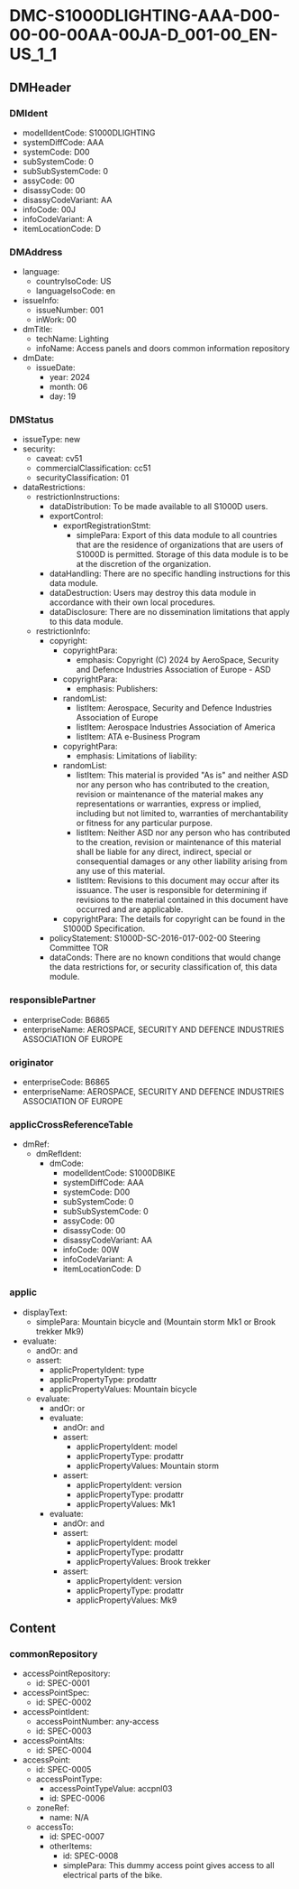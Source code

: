 # DMC-S1000DLIGHTING-AAA-D00-00-00-00AA-00JA-D_001-00_EN-US_1_1

## DMHeader

### DMIdent
* modelIdentCode: S1000DLIGHTING
* systemDiffCode: AAA
* systemCode: D00
* subSystemCode: 0
* subSubSystemCode: 0
* assyCode: 00
* disassyCode: 00
* disassyCodeVariant: AA
* infoCode: 00J
* infoCodeVariant: A
* itemLocationCode: D

### DMAddress
* language:
    * countryIsoCode: US
    * languageIsoCode: en
* issueInfo:
    * issueNumber: 001
    * inWork: 00
* dmTitle:
    * techName: Lighting
    * infoName: Access panels and doors common information repository
* dmDate:
    * issueDate:
        * year: 2024
        * month: 06
        * day: 19

### DMStatus
* issueType: new
* security:
    * caveat: cv51
    * commercialClassification: cc51
    * securityClassification: 01
* dataRestrictions:
    * restrictionInstructions:
        * dataDistribution: To be made available to all S1000D users.
        * exportControl:
            * exportRegistrationStmt:
                * simplePara: Export of this data module to all countries that are the residence of organizations that are users of S1000D is permitted. Storage of this data module is to be at the discretion of the organization.
        * dataHandling: There are no specific handling instructions for this data module.
        * dataDestruction: Users may destroy this data module in accordance with their own local procedures.
        * dataDisclosure: There are no dissemination limitations that apply to this data module.
    * restrictionInfo:
        * copyright:
            * copyrightPara: 
                * emphasis: Copyright (C) 2024 by AeroSpace, Security and Defence Industries Association of Europe - ASD
            * copyrightPara:
                * emphasis: Publishers:
            * randomList:
                * listItem: Aerospace, Security and Defence Industries Association of Europe
                * listItem: Aerospace Industries Association of America
                * listItem: ATA e-Business Program
            * copyrightPara:
                * emphasis: Limitations of liability:
            * randomList:
                * listItem: This material is provided "As is" and neither ASD nor any person who has contributed to the creation, revision or maintenance of the material makes any representations or warranties, express or implied, including but not limited to, warranties of merchantability or fitness for any particular purpose.
                * listItem: Neither ASD nor any person who has contributed to the creation, revision or maintenance of this material shall be liable for any direct, indirect, special or consequential damages or any other liability arising from any use of this material.
                * listItem: Revisions to this document may occur after its issuance. The user is responsible for determining if revisions to the material contained in this document have occurred and are applicable.
            * copyrightPara: The details for copyright can be found in the S1000D Specification.
        * policyStatement: S1000D-SC-2016-017-002-00 Steering Committee TOR
        * dataConds: There are no known conditions that would change the data restrictions for, or security classification of, this data module.

### responsiblePartner
* enterpriseCode: B6865
* enterpriseName: AEROSPACE, SECURITY AND DEFENCE INDUSTRIES ASSOCIATION OF EUROPE

### originator
* enterpriseCode: B6865
* enterpriseName: AEROSPACE, SECURITY AND DEFENCE INDUSTRIES ASSOCIATION OF EUROPE

### applicCrossReferenceTable
* dmRef:
    * dmRefIdent:
        * dmCode:
            * modelIdentCode: S1000DBIKE
            * systemDiffCode: AAA
            * systemCode: D00
            * subSystemCode: 0
            * subSubSystemCode: 0
            * assyCode: 00
            * disassyCode: 00
            * disassyCodeVariant: AA
            * infoCode: 00W
            * infoCodeVariant: A
            * itemLocationCode: D

### applic
* displayText:
    * simplePara: Mountain bicycle and (Mountain storm Mk1 or Brook trekker Mk9)
* evaluate:
    * andOr: and
    * assert:
        * applicPropertyIdent: type
        * applicPropertyType: prodattr
        * applicPropertyValues: Mountain bicycle
    * evaluate:
        * andOr: or
        * evaluate:
            * andOr: and
            * assert:
                * applicPropertyIdent: model
                * applicPropertyType: prodattr
                * applicPropertyValues: Mountain storm
            * assert:
                * applicPropertyIdent: version
                * applicPropertyType: prodattr
                * applicPropertyValues: Mk1
        * evaluate:
            * andOr: and
            * assert:
                * applicPropertyIdent: model
                * applicPropertyType: prodattr
                * applicPropertyValues: Brook trekker
            * assert:
                * applicPropertyIdent: version
                * applicPropertyType: prodattr
                * applicPropertyValues: Mk9

## Content

### commonRepository
* accessPointRepository:
    * id: SPEC-0001
* accessPointSpec:
    * id: SPEC-0002
* accessPointIdent:
    * accessPointNumber: any-access
    * id: SPEC-0003
* accessPointAlts:
    * id: SPEC-0004
* accessPoint:
    * id: SPEC-0005
    * accessPointType:
        * accessPointTypeValue: accpnl03
        * id: SPEC-0006
    * zoneRef:
        * name: N/A
    * accessTo:
        * id: SPEC-0007
        * otherItems:
            * id: SPEC-0008
            * simplePara: This dummy access point gives access to all electrical parts of the bike.